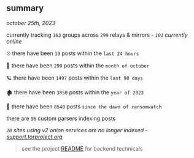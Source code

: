 
## summary
_october 25th, 2023_

currently tracking `163` groups across `299` relays & mirrors - _`101` currently online_

⏲ there have been `19` posts within the `last 24 hours`

🦈 there have been `299` posts within the `month of october`

🪐 there have been `1497` posts within the `last 90 days`

🏚 there have been `3850` posts within the `year of 2023`

🦕 there have been `8540` posts `since the dawn of ransomwatch`

there are `96` custom parsers indexing posts

_`20` sites using v2 onion services are no longer indexed - [support.torproject.org](https://support.torproject.org/onionservices/v2-deprecation/)_

> see the project [README](https://github.com/joshhighet/ransomwatch#ransomwatch--) for backend technicals
